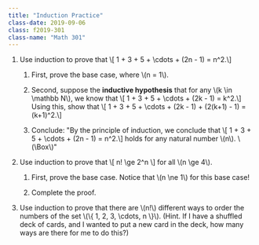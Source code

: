 ```yaml
---
title: "Induction Practice"
class-date: 2019-09-06
class: f2019-301
class-name: "Math 301"
---
```


1.  Use induction to prove that
    \\[ 1 + 3 + 5 + \cdots + (2n - 1) = n^2.\\]
    
    1.  First, prove the base case, where \\(n = 1\\).
    
    2.  Second, suppose the **inductive hypothesis** that for any \\(k \in \mathbb N\\), we know that
        \\[ 1 + 3 + 5 + \cdots + (2k - 1) = k^2.\\]
        Using this, show that
        \\[ 1 + 3 + 5 + \cdots + (2k - 1) + (2(k+1) - 1) = (k+1)^2.\\]
    
    3.  Conclude: "By the principle of induction, we conclude that
        \\[ 1 + 3 + 5 + \cdots + (2n - 1) = n^2.\\]
        holds for any natural number \\(n\\). \\(\Box\\)"

2.  Use induction to prove that
    \\[ n! \ge 2^n \\]
    for all \\(n \ge 4\\).
    
    1.  First, prove the base case. Notice that \\(n \ne 1\\) for this base case!
    
    2.  Complete the proof.
    
3.  Use induction to prove that there are \\(n!\\) different ways to order the numbers of the set \\(\\{ 1, 2, 3, \cdots, n \\}\\). (Hint. If I have a shuffled deck of cards, and I wanted to put a new card in the deck, how many ways are there for me to do this?)
